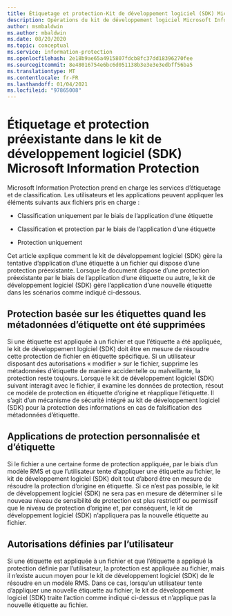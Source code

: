 ```yaml
---
title: Étiquetage et protection-Kit de développement logiciel (SDK) Microsoft Information Protection
description: Opérations du kit de développement logiciel Microsoft Information Protection.
author: msmbaldwin
ms.author: mbaldwin
ms.date: 08/20/2020
ms.topic: conceptual
ms.service: information-protection
ms.openlocfilehash: 2e18b9ae65a4915807fdcb8fc37dd18396270fee
ms.sourcegitcommit: 8e48016754e6bc6d051138b3e3e3e3edbff56ba5
ms.translationtype: MT
ms.contentlocale: fr-FR
ms.lasthandoff: 01/04/2021
ms.locfileid: "97865008"
---
```

# <a name="labeling-and-pre-existing-protection-in-microsoft-information-protection-sdk"></a>Étiquetage et protection préexistante dans le kit de développement logiciel (SDK) Microsoft Information Protection

Microsoft Information Protection prend en charge les services d’étiquetage et de classification. Les utilisateurs et les applications peuvent appliquer les éléments suivants aux fichiers pris en charge :

- Classification uniquement par le biais de l’application d’une étiquette

- Classification et protection par le biais de l’application d’une étiquette

- Protection uniquement

Cet article explique comment le kit de développement logiciel (SDK) gère la tentative d’application d’une étiquette à un fichier qui dispose d’une protection préexistante. Lorsque le document dispose d’une protection préexistante par le biais de l’application d’une étiquette ou autre, le kit de développement logiciel (SDK) gère l’application d’une nouvelle étiquette dans les scénarios comme indiqué ci-dessous.

## <a name="label-based-protection-when-label-metadata-has-been-stripped"></a>Protection basée sur les étiquettes quand les métadonnées d’étiquette ont été supprimées

Si une étiquette est appliquée à un fichier et que l’étiquette a été appliquée, le kit de développement logiciel (SDK) doit être en mesure de résoudre cette protection de fichier en étiquette spécifique. Si un utilisateur disposant des autorisations « modifier » sur le fichier, supprime les métadonnées d’étiquette de manière accidentelle ou malveillante, la protection reste toujours. Lorsque le kit de développement logiciel (SDK) suivant interagit avec le fichier, il examine les données de protection, résout ce modèle de protection en étiquette d’origine et réapplique l’étiquette. Il s’agit d’un mécanisme de sécurité intégré au kit de développement logiciel (SDK) pour la protection des informations en cas de falsification des métadonnées d’étiquette.

## <a name="custom-protection-and-label-applications"></a>Applications de protection personnalisée et d’étiquette

Si le fichier a une certaine forme de protection appliquée, par le biais d’un modèle RMS et que l’utilisateur tente d’appliquer une étiquette au fichier, le kit de développement logiciel (SDK) doit tout d’abord être en mesure de résoudre la protection d’origine en étiquette. Si ce n’est pas possible, le kit de développement logiciel (SDK) ne sera pas en mesure de déterminer si le nouveau niveau de sensibilité de protection est plus restrictif ou permissif que le niveau de protection d’origine et, par conséquent, le kit de développement logiciel (SDK) n’appliquera pas la nouvelle étiquette au fichier.

## <a name="user-defined-permissions"></a>Autorisations définies par l’utilisateur

Si une étiquette est appliquée à un fichier et que l’étiquette a appliqué la protection définie par l’utilisateur, la protection est appliquée au fichier, mais il n’existe aucun moyen pour le kit de développement logiciel (SDK) de le résoudre en un modèle RMS. Dans ce cas, lorsqu’un utilisateur tente d’appliquer une nouvelle étiquette au fichier, le kit de développement logiciel (SDK) traite l’action comme indiqué ci-dessus et n’applique pas la nouvelle étiquette au fichier.
